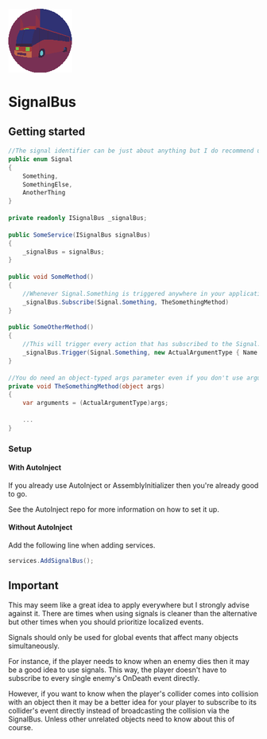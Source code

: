 ![SignalBus](https://github.com/Moreault/SignalBus/blob/master/signalbus.png)
# SignalBus

## Getting started

```c#
//The signal identifier can be just about anything but I do recommend using enums
public enum Signal
{
	Something,
	SomethingElse,
	AnotherThing
}

private readonly ISignalBus _signalBus;

public SomeService(ISignalBus signalBus)
{
	_signalBus = signalBus;
}

public void SomeMethod()
{
	//Whenever Signal.Something is triggered anywhere in your application this will call the 'TheSomethingMethod' below
	_signalBus.Subscribe(Signal.Something, TheSomethingMethod)
}

public SomeOtherMethod()
{
	//This will trigger every action that has subscribed to the Signal.Something identifier with this argument
	_signalBus.Trigger(Signal.Something, new ActualArgumentType { Name = "Henry", Level = 15, Job = Job.Warrior });
}

//You do need an object-typed args parameter even if you don't use arguments... I haven't found a better way to deal with this yet unfortunately
private void TheSomethingMethod(object args)
{
	var arguments = (ActualArgumentType)args;

	...
}

```

### Setup

#### With AutoInject

If you already use AutoInject or AssemblyInitializer then you're already good to go.

See the AutoInject repo for more information on how to set it up.

#### Without AutoInject

Add the following line when adding services.

```c#
services.AddSignalBus();
```

## Important
This may seem like a great idea to apply everywhere but I strongly advise against it. 
There are times when using signals is cleaner than the alternative but other times when you should prioritize localized events.

Signals should only be used for global events that affect many objects simultaneously.

For instance, if the player needs to know when an enemy dies then it may be a good idea to use signals. 
This way, the player doesn't have to subscribe to every single enemy's OnDeath event directly.

However, if you want to know when the player's collider comes into collision with an object then it may be a better idea for your player to subscribe to its collider's event directly instead of broadcasting the collision via the SignalBus.
Unless other unrelated objects need to know about this of course.